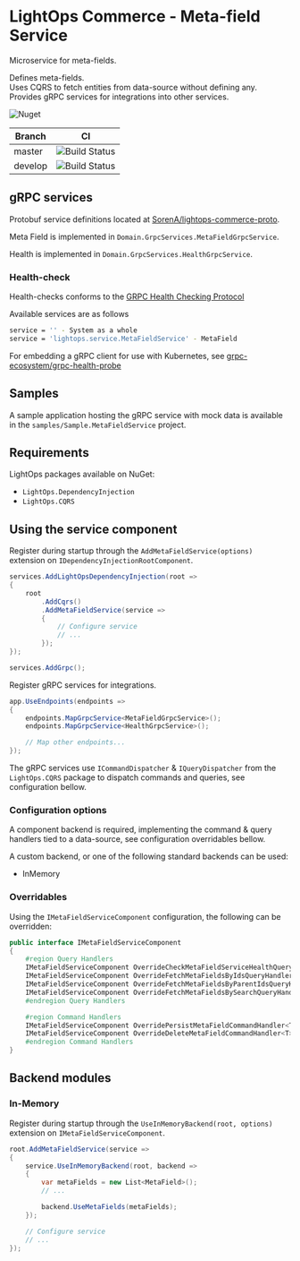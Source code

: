 # LightOps Commerce - Meta-field Service

Microservice for meta-fields.

Defines meta-fields.  
Uses CQRS to fetch entities from data-source without defining any.  
Provides gRPC services for integrations into other services.

![Nuget](https://img.shields.io/nuget/v/LightOps.Commerce.Services.MetaField)

| Branch | CI |
| --- | --- |
| master | ![Build Status](https://dev.azure.com/sorendev/LightOps%20Commerce/_apis/build/status/LightOps.Commerce.Services.MetaField?branchName=master) |
| develop | ![Build Status](https://dev.azure.com/sorendev/LightOps%20Commerce/_apis/build/status/LightOps.Commerce.Services.MetaField?branchName=develop) |

## gRPC services

Protobuf service definitions located at [SorenA/lightops-commerce-proto](https://github.com/SorenA/lightops-commerce-proto).

Meta Field is implemented in `Domain.GrpcServices.MetaFieldGrpcService`.

Health is implemented in `Domain.GrpcServices.HealthGrpcService`.

### Health-check

Health-checks conforms to the [GRPC Health Checking Protocol](https://github.com/grpc/grpc/blob/master/doc/health-checking.md)

Available services are as follows

```bash
service = '' - System as a whole
service = 'lightops.service.MetaFieldService' - MetaField
```

For embedding a gRPC client for use with Kubernetes, see [grpc-ecosystem/grpc-health-probe](https://github.com/grpc-ecosystem/grpc-health-probe)

## Samples

A sample application hosting the gRPC service with mock data is available in the `samples/Sample.MetaFieldService` project.

## Requirements

LightOps packages available on NuGet:

- `LightOps.DependencyInjection`
- `LightOps.CQRS`

## Using the service component

Register during startup through the `AddMetaFieldService(options)` extension on `IDependencyInjectionRootComponent`.

```csharp
services.AddLightOpsDependencyInjection(root =>
{
    root
        .AddCqrs()
        .AddMetaFieldService(service =>
        {
            // Configure service
            // ...
        });
});

services.AddGrpc();
```

Register gRPC services for integrations.

```csharp
app.UseEndpoints(endpoints =>
{
    endpoints.MapGrpcService<MetaFieldGrpcService>();
    endpoints.MapGrpcService<HealthGrpcService>();

    // Map other endpoints...
});
```

The gRPC services use `ICommandDispatcher` & `IQueryDispatcher` from the `LightOps.CQRS` package to dispatch commands and queries, see configuration bellow.

### Configuration options

A component backend is required, implementing the command & query handlers tied to a data-source, see configuration overridables bellow.

A custom backend, or one of the following standard backends can be used:

- InMemory

### Overridables

Using the `IMetaFieldServiceComponent` configuration, the following can be overridden:

```csharp
public interface IMetaFieldServiceComponent
{
    #region Query Handlers
    IMetaFieldServiceComponent OverrideCheckMetaFieldServiceHealthQueryHandler<T>() where T : ICheckMetaFieldServiceHealthQueryHandler;
    IMetaFieldServiceComponent OverrideFetchMetaFieldsByIdsQueryHandler<T>() where T : IFetchMetaFieldsByIdsQueryHandler;
    IMetaFieldServiceComponent OverrideFetchMetaFieldsByParentIdsQueryHandler<T>() where T : IFetchMetaFieldsByParentIdsQueryHandler;
    IMetaFieldServiceComponent OverrideFetchMetaFieldsBySearchQueryHandler<T>() where T : IFetchMetaFieldsBySearchQueryHandler;
    #endregion Query Handlers

    #region Command Handlers
    IMetaFieldServiceComponent OverridePersistMetaFieldCommandHandler<T>() where T : IPersistMetaFieldCommandHandler;
    IMetaFieldServiceComponent OverrideDeleteMetaFieldCommandHandler<T>() where T : IDeleteMetaFieldCommandHandler;
    #endregion Command Handlers
}
```

## Backend modules

### In-Memory

Register during startup through the `UseInMemoryBackend(root, options)` extension on `IMetaFieldServiceComponent`.

```csharp
root.AddMetaFieldService(service =>
{
    service.UseInMemoryBackend(root, backend =>
    {
        var metaFields = new List<MetaField>();
        // ...

        backend.UseMetaFields(metaFields);
    });

    // Configure service
    // ...
});
```
